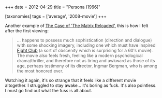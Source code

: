 +++
date = 2012-04-29
title = "Persona (1966)"

[taxonomies]
tags = ['average', '2008-movie']
+++

Another example of [The Case of \'The Matrix Reloaded\'], this is how I
felt after the first viewing:

> \... happens to possess much sophistication (direction and dialogue)
> with some shocking imagery, including one which must have inspired
> [Fight Club] (a sort of obscenity which is surprising for a 60\'s
> movie). The movie also feels fresh, feeling like a modern
> psychological drama/thriller, and therefore not as tiring and awkward
> as those of its age, perhaps testimony of its director, Ingmar
> Bergman, who is among the most honored ever.

Watching it again, it\'s so strange that it feels like a different movie
altogether. I struggled to stay awake\... it\'s boring as fuck. It\'s
also pointless. I must go find out what the fuss is all about.

  [The Case of \'The Matrix Reloaded\']: http://movies.tshepang.net/the-case-of-the-matrix-reloaded
  [Fight Club]: http://movies.tshepang.net/fight-club-1999
